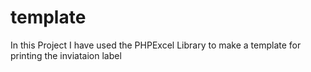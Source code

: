 # template
In this Project I have used the PHPExcel Library to make a template for printing the inviataion label

